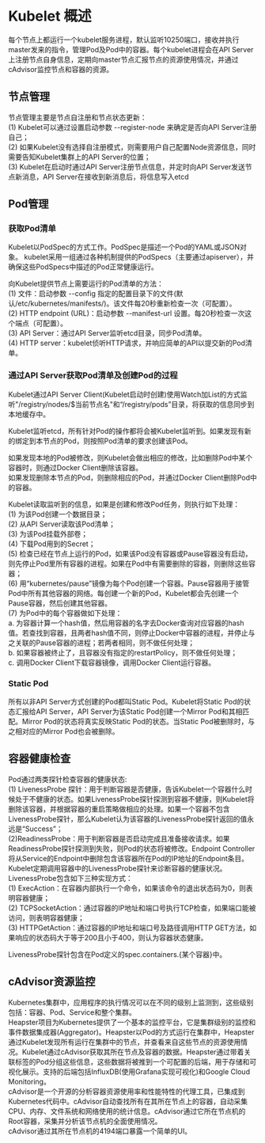 # Kubelet 概述  
每个节点上都运行一个kubelet服务进程，默认监听10250端口，接收并执行master发来的指令，管理Pod及Pod中的容器。每个kubelet进程会在API Server上注册节点自身信息，定期向master节点汇报节点的资源使用情况，并通过cAdvisor监控节点和容器的资源。 
  
##  节点管理  
节点管理主要是节点自注册和节点状态更新：  
(1) Kubelet可以通过设置启动参数 --register-node 来确定是否向API Server注册自己；  
(2) 如果Kubelet没有选择自注册模式，则需要用户自己配置Node资源信息，同时需要告知Kubelet集群上的API Server的位置；  
(3) Kubelet在启动时通过API Server注册节点信息，并定时向API Server发送节点新消息，API Server在接收到新消息后，将信息写入etcd   
   
## Pod管理  
### 获取Pod清单  
Kubelet以PodSpec的方式工作。PodSpec是描述一个Pod的YAML或JSON对象。 kubelet采用一组通过各种机制提供的PodSpecs（主要通过apiserver），并确保这些PodSpecs中描述的Pod正常健康运行。  
  
  向Kubelet提供节点上需要运行的Pod清单的方法：  
  (1) 文件：启动参数 --config 指定的配置目录下的文件(默认/etc/kubernetes/manifests/)。该文件每20秒重新检查一次（可配置）。  
  (2) HTTP endpoint (URL)：启动参数 --manifest-url 设置。每20秒检查一次这个端点（可配置）。  
  (3) API Server：通过API Server监听etcd目录，同步Pod清单。  
  (4) HTTP server：kubelet侦听HTTP请求，并响应简单的API以提交新的Pod清单。  
        
###  通过API Server获取Pod清单及创建Pod的过程  
Kubelet通过API Server Client(Kubelet启动时创建)使用Watch加List的方式监听"/registry/nodes/$当前节点名"和“/registry/pods”目录，将获取的信息同步到本地缓存中。  
  
  Kubelet监听etcd，所有针对Pod的操作都将会被Kubelet监听到。如果发现有新的绑定到本节点的Pod，则按照Pod清单的要求创建该Pod。 
    
  如果发现本地的Pod被修改，则Kubelet会做出相应的修改，比如删除Pod中某个容器时，则通过Docker Client删除该容器。  
  如果发现删除本节点的Pod，则删除相应的Pod，并通过Docker Client删除Pod中的容器。  
  
  Kubelet读取监听到的信息，如果是创建和修改Pod任务，则执行如下处理：  
  (1) 为该Pod创建一个数据目录；  
  (2) 从API Server读取该Pod清单；  
  (3) 为该Pod挂载外部卷；  
  (4) 下载Pod用到的Secret；  
  (5) 检查已经在节点上运行的Pod，如果该Pod没有容器或Pause容器没有启动，则先停止Pod里所有容器的进程。如果在Pod中有需要删除的容器，则删除这些容器；  
  (6) 用“kubernetes/pause”镜像为每个Pod创建一个容器。Pause容器用于接管Pod中所有其他容器的网络。每创建一个新的Pod，Kubelet都会先创建一个Pause容器，然后创建其他容器。  
  (7) 为Pod中的每个容器做如下处理：       
    a. 为容器计算一个hash值，然后用容器的名字去Docker查询对应容器的hash值。若查找到容器，且两者hash值不同，则停止Docker中容器的进程，并停止与之关联的Pause容器的进程；若两者相同，则不做任何处理；  
    b. 如果容器被终止了，且容器没有指定的restartPolicy，则不做任何处理；  
    c. 调用Docker Client下载容器镜像，调用Docker Client运行容器。
  
###  Static Pod  
所有以非API Server方式创建的Pod都叫Static Pod。Kubelet将Static Pod的状态汇报给API Server，API Server为该Static Pod创建一个Mirror Pod和其相匹配。Mirror Pod的状态将真实反映Static Pod的状态。当Static Pod被删除时，与之相对应的Mirror Pod也会被删除。  
      
##  容器健康检查  
Pod通过两类探针检查容器的健康状态:  
(1) LivenessProbe 探针：用于判断容器是否健康，告诉Kubelet一个容器什么时候处于不健康的状态。如果LivenessProbe探针探测到容器不健康，则Kubelet将删除该容器，并根据容器的重启策略做相应的处理。如果一个容器不包含LivenessProbe探针，那么Kubelet认为该容器的LivenessProbe探针返回的值永远是“Success”；  
(2)ReadinessProbe：用于判断容器是否启动完成且准备接收请求。如果ReadinessProbe探针探测到失败，则Pod的状态将被修改。Endpoint Controller将从Service的Endpoint中删除包含该容器所在Pod的IP地址的Endpoint条目。  
  Kubelet定期调用容器中的LivenessProbe探针来诊断容器的健康状况。LivenessProbe包含如下三种实现方式：  
  (1) ExecAction：在容器内部执行一个命令，如果该命令的退出状态码为0，则表明容器健康；  
  (2) TCPSocketAction：通过容器的IP地址和端口号执行TCP检查，如果端口能被访问，则表明容器健康；   
  (3) HTTPGetAction：通过容器的IP地址和端口号及路径调用HTTP GET方法，如果响应的状态码大于等于200且小于400，则认为容器状态健康。  
    
LivenessProbe探针包含在Pod定义的spec.containers.{某个容器}中。  
  
##  cAdvisor资源监控  
Kubernetes集群中，应用程序的执行情况可以在不同的级别上监测到，这些级别包括：容器、Pod、Service和整个集群。  
Heapster项目为Kubernetes提供了一个基本的监控平台，它是集群级别的监控和事件数据集成器(Aggregator)。Heapster以Pod的方式运行在集群中，Heapster通过Kubelet发现所有运行在集群中的节点，并查看来自这些节点的资源使用情况。Kubelet通过cAdvisor获取其所在节点及容器的数据。Heapster通过带着关联标签的Pod分组这些信息，这些数据将被推到一个可配置的后端，用于存储和可视化展示。支持的后端包括InfluxDB(使用Grafana实现可视化)和Google Cloud Monitoring。  
cAdvisor是一个开源的分析容器资源使用率和性能特性的代理工具，已集成到Kubernetes代码中。cAdvisor自动查找所有在其所在节点上的容器，自动采集CPU、内存、文件系统和网络使用的统计信息。cAdvisor通过它所在节点机的Root容器，采集并分析该节点机的全面使用情况。  
cAdvisor通过其所在节点机的4194端口暴露一个简单的UI。    